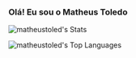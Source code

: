 ### Olá! Eu sou o Matheus Toledo 

![matheustoled's Stats](https://github-readme-stats.vercel.app/api?username=matheustoled&theme=tokyonight&show_icons=true&hide_border=true&count_private=true)

![matheustoled's Top Languages](https://github-readme-stats.vercel.app/api/top-langs/?username=matheustoled&theme=tokyonight&show_icons=true&hide_border=true&layout=compact)
